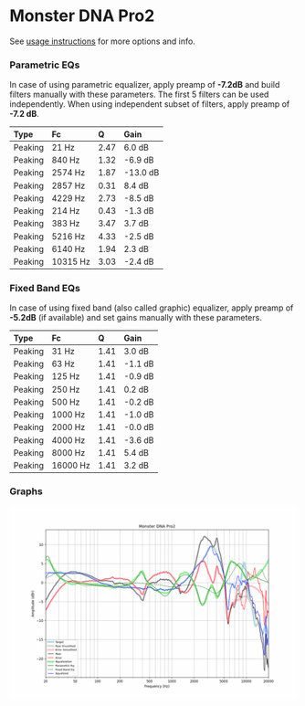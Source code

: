 # Monster DNA Pro2
See [usage instructions](https://github.com/jaakkopasanen/AutoEq#usage) for more options and info.

### Parametric EQs
In case of using parametric equalizer, apply preamp of **-7.2dB** and build filters manually
with these parameters. The first 5 filters can be used independently.
When using independent subset of filters, apply preamp of **-7.2 dB**.

| Type    | Fc       |    Q | Gain     |
|:--------|:---------|:-----|:---------|
| Peaking | 21 Hz    | 2.47 | 6.0 dB   |
| Peaking | 840 Hz   | 1.32 | -6.9 dB  |
| Peaking | 2574 Hz  | 1.87 | -13.0 dB |
| Peaking | 2857 Hz  | 0.31 | 8.4 dB   |
| Peaking | 4229 Hz  | 2.73 | -8.5 dB  |
| Peaking | 214 Hz   | 0.43 | -1.3 dB  |
| Peaking | 383 Hz   | 3.47 | 3.7 dB   |
| Peaking | 5216 Hz  | 4.33 | -2.5 dB  |
| Peaking | 6140 Hz  | 1.94 | 2.3 dB   |
| Peaking | 10315 Hz | 3.03 | -2.4 dB  |

### Fixed Band EQs
In case of using fixed band (also called graphic) equalizer, apply preamp of **-5.2dB**
(if available) and set gains manually with these parameters.

| Type    | Fc       |    Q | Gain    |
|:--------|:---------|:-----|:--------|
| Peaking | 31 Hz    | 1.41 | 3.0 dB  |
| Peaking | 63 Hz    | 1.41 | -1.1 dB |
| Peaking | 125 Hz   | 1.41 | -0.9 dB |
| Peaking | 250 Hz   | 1.41 | 0.2 dB  |
| Peaking | 500 Hz   | 1.41 | -0.2 dB |
| Peaking | 1000 Hz  | 1.41 | -1.0 dB |
| Peaking | 2000 Hz  | 1.41 | -0.0 dB |
| Peaking | 4000 Hz  | 1.41 | -3.6 dB |
| Peaking | 8000 Hz  | 1.41 | 5.4 dB  |
| Peaking | 16000 Hz | 1.41 | 3.2 dB  |

### Graphs
![](./Monster%20DNA%20Pro2.png)